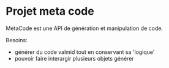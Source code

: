 # Projet meta code

MetaCode est une API de génération et manipulation de code.

Besoins:
  - générer du code valmid tout en conservant sa 'logique'
  - pouvoir faire interargir plusieurs objets générer

